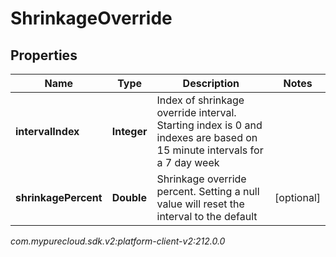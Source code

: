 # ShrinkageOverride


## Properties

| Name | Type | Description | Notes |
| ------------ | ------------- | ------------- | ------------- |
| **intervalIndex** | **Integer** | Index of shrinkage override interval. Starting index is 0 and indexes are based on 15 minute intervals for a 7 day week |  |
| **shrinkagePercent** | **Double** | Shrinkage override percent. Setting a null value will reset the interval to the default |  [optional] |




_com.mypurecloud.sdk.v2:platform-client-v2:212.0.0_
